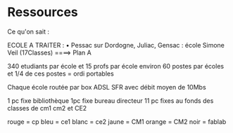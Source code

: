 # Ressources

Ce qu'on sait : 

ECOLE A TRAITER : •	Pessac sur Dordogne, Juliac, Gensac : école Simone Veil (17Classes)
====> Plan A 

340 etudiants par école 
et  15 profs par école 
environ 60 postes par écoles 
et 1/4 de ces postes = ordi portables

Chaque école routée par box ADSL SFR avec débit moyen de 10Mbs

1 pc fixe bibliothèque 
1pc fixe bureau directeur 
11 pc fixes au fonds des classes de cm1 cm2 et CE2 

rouge = cp 
bleu = ce1 
blanc = ce2 
jaune = CM1 
orange = CM2 
noir = fablab 
